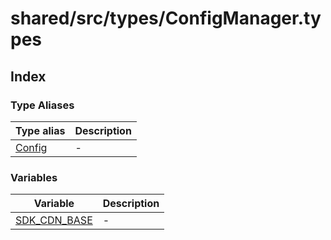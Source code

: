 # shared/src/types/ConfigManager.types

## Index

### Type Aliases

| Type alias | Description |
| ------ | ------ |
| [Config](type-aliases/Config.md) | - |

### Variables

| Variable | Description |
| ------ | ------ |
| [SDK\_CDN\_BASE](variables/SDK_CDN_BASE.md) | - |
